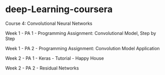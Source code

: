 # deep-Learning-coursera




 
Course 4: Convolutional Neural Networks

Week 1 - PA 1 - Programming Assignment: Convolutional Model, Step by Step

Week 1 - PA 2 - Programming Assignment: Convolution Model Application

Week 2 - PA 1 - Keras - Tutorial - Happy House

Week 2 - PA 2 - Residual Networks
